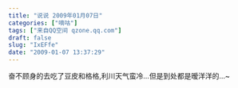 ```yaml
---
title: "说说 2009年01月07日"
categories: ["嘀咕"]
tags: ["来自QQ空间 qzone.qq.com"]
draft: false
slug: "IxEFfe"
date: "2009-01-07 13:37:29"
---
```


奋不顾身的去吃了豆皮和格格,利川天气蛮冷...但是到处都是暧洋洋的...~
